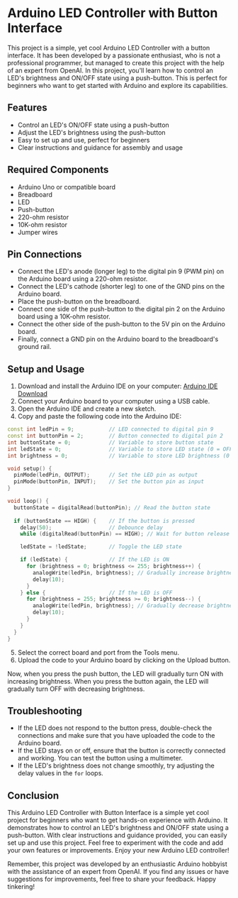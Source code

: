 # Arduino LED Controller with Button Interface

This project is a simple, yet cool Arduino LED Controller with a button interface. It has been developed by a passionate enthusiast, who is not a professional programmer, but managed to create this project with the help of an expert from OpenAI. In this project, you'll learn how to control an LED's brightness and ON/OFF state using a push-button. This is perfect for beginners who want to get started with Arduino and explore its capabilities.

## Features

- Control an LED's ON/OFF state using a push-button
- Adjust the LED's brightness using the push-button
- Easy to set up and use, perfect for beginners
- Clear instructions and guidance for assembly and usage

## Required Components

- Arduino Uno or compatible board
- Breadboard
- LED
- Push-button
- 220-ohm resistor
- 10K-ohm resistor
- Jumper wires

## Pin Connections

- Connect the LED's anode (longer leg) to the digital pin 9 (PWM pin) on the Arduino board using a 220-ohm resistor.
- Connect the LED's cathode (shorter leg) to one of the GND pins on the Arduino board.
- Place the push-button on the breadboard.
- Connect one side of the push-button to the digital pin 2 on the Arduino board using a 10K-ohm resistor.
- Connect the other side of the push-button to the 5V pin on the Arduino board.
- Finally, connect a GND pin on the Arduino board to the breadboard's ground rail.

## Setup and Usage

1. Download and install the Arduino IDE on your computer: [Arduino IDE Download](https://www.arduino.cc/en/Main/Software)
2. Connect your Arduino board to your computer using a USB cable.
3. Open the Arduino IDE and create a new sketch.
4. Copy and paste the following code into the Arduino IDE:

```cpp
const int ledPin = 9;           // LED connected to digital pin 9
const int buttonPin = 2;        // Button connected to digital pin 2
int buttonState = 0;            // Variable to store button state
int ledState = 0;               // Variable to store LED state (0 = OFF, 1 = ON)
int brightness = 0;             // Variable to store LED brightness (0 - 255)

void setup() {
  pinMode(ledPin, OUTPUT);      // Set the LED pin as output
  pinMode(buttonPin, INPUT);    // Set the button pin as input
}

void loop() {
  buttonState = digitalRead(buttonPin); // Read the button state
  
  if (buttonState == HIGH) {    // If the button is pressed
    delay(50);                  // Debounce delay
    while (digitalRead(buttonPin) == HIGH); // Wait for button release

    ledState = !ledState;       // Toggle the LED state

    if (ledState) {             // If the LED is ON
      for (brightness = 0; brightness <= 255; brightness++) {
        analogWrite(ledPin, brightness); // Gradually increase brightness
        delay(10);
      }
    } else {                    // If the LED is OFF
      for (brightness = 255; brightness >= 0; brightness--) {
        analogWrite(ledPin, brightness); // Gradually decrease brightness
        delay(10);
      }
    }
  }
}
```

5. Select the correct board and port from the Tools menu.
6. Upload the code to your Arduino board by clicking on the Upload button.

Now, when you press the push button, the LED will gradually turn ON with increasing brightness. When you press the button again, the LED will gradually turn OFF with decreasing brightness.

## Troubleshooting

- If the LED does not respond to the button press, double-check the connections and make sure that you have uploaded the code to the Arduino board.
- If the LED stays on or off, ensure that the button is correctly connected and working. You can test the button using a multimeter.
- If the LED's brightness does not change smoothly, try adjusting the delay values in the `for` loops.

## Conclusion

This Arduino LED Controller with Button Interface is a simple yet cool project for beginners who want to get hands-on experience with Arduino. It demonstrates how to control an LED's brightness and ON/OFF state using a push-button. With clear instructions and guidance provided, you can easily set up and use this project. Feel free to experiment with the code and add your own features or improvements. Enjoy your new Arduino LED controller!

Remember, this project was developed by an enthusiastic Arduino hobbyist with the assistance of an expert from OpenAI. If you find any issues or have suggestions for improvements, feel free to share your feedback. Happy tinkering!

